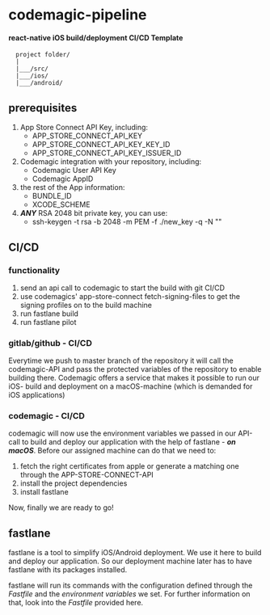 # codemagic-pipeline
#### react-native iOS build/deployment CI/CD Template

      project folder/
      |
      |___/src/
      |___/ios/
      |___/android/

## prerequisites 
1. App Store Connect API Key, including:
   - APP_STORE_CONNECT_API_KEY
   - APP_STORE_CONNECT_API_KEY_KEY_ID
   - APP_STORE_CONNECT_API_KEY_ISSUER_ID
2. Codemagic integration with your repository, including:
    - Codemagic User API Key
    - Codemagic AppID
3. the rest of the App information:
    - BUNDLE_ID
    - XCODE_SCHEME
4. <b>*ANY*</b> RSA 2048 bit private key, you can use:
   - ssh-keygen -t rsa -b 2048 -m PEM -f ./new_key -q -N ""
#####


## CI/CD

### functionality
1. send an api call to codemagic to start the build with git CI/CD
2. use codemagics' app-store-connect fetch-signing-files to get the signing profiles on to the build machine
3. run fastlane build
4. run fastlane pilot

### gitlab/github - CI/CD
Everytime we push to master branch of the repository it will call the codemagic-API
and pass the protected variables of the repository to enable building there.
Codemagic offers a service that makes it possible to run our iOS- build and deployment on a macOS-machine (which is demanded for iOS applications)

### codemagic - CI/CD

codemagic will now use the environment variables we passed in our API-call to build and deploy 
our application with the help of fastlane - <b>*on macOS*</b>.
Before our assigned machine can do that we need to:
1. fetch the right certificates from apple or generate a matching one through the APP-STORE-CONNECT-API 
2. install the project dependencies 
3. install fastlane

Now, finally we are ready to go!


## fastlane

fastlane is a tool to simplify iOS/Android deployment. We use it here to build and deploy our application.
So our deployment machine later has to have fastlane with its packages installed. 

fastlane will run its commands with the configuration defined through the *Fastfile* and
the *environment variables* we set. For further information on that, look into the *Fastfile* provided here.


